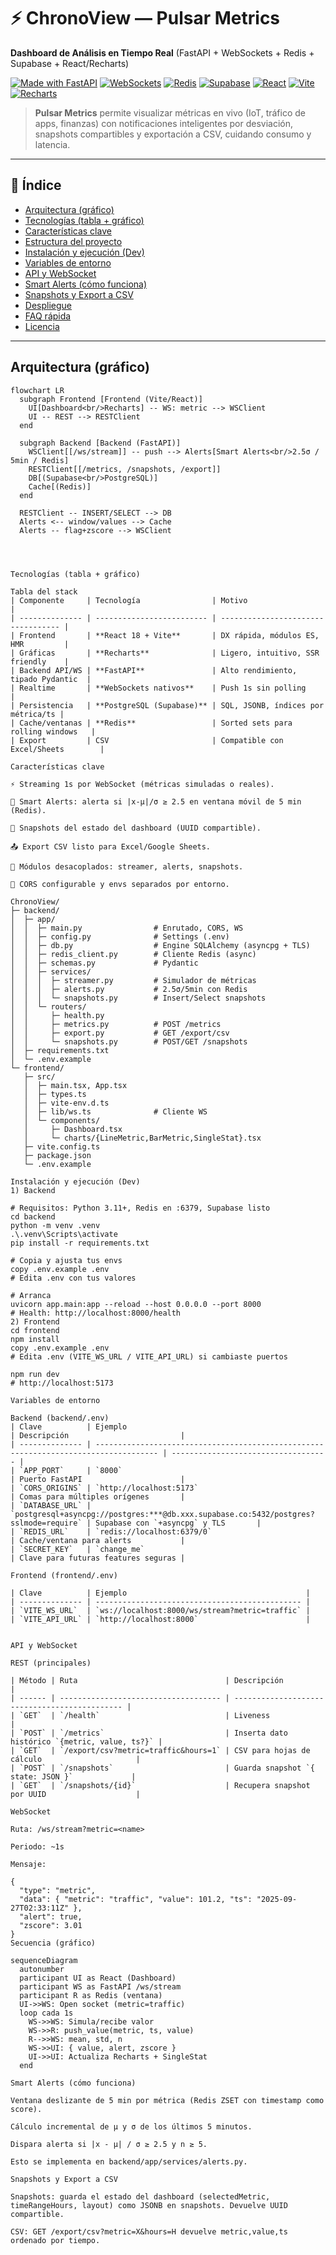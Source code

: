 # ⚡️ ChronoView — Pulsar Metrics
**Dashboard de Análisis en Tiempo Real** (FastAPI + WebSockets + Redis + Supabase + React/Recharts)

[![Made with FastAPI](https://img.shields.io/badge/FastAPI-0.115-009688?logo=fastapi&logoColor=white)](https://fastapi.tiangolo.com/)
[![WebSockets](https://img.shields.io/badge/WebSockets-WS-02569B?logo=websocket&logoColor=white)](#)
[![Redis](https://img.shields.io/badge/Redis-Cache%20%2F%20Stream-DC382D?logo=redis&logoColor=white)](https://redis.io/)
[![Supabase](https://img.shields.io/badge/Supabase-PostgreSQL-3ECF8E?logo=supabase&logoColor=white)](https://supabase.com/)
[![React](https://img.shields.io/badge/React-18-61DAFB?logo=react&logoColor=black)](https://react.dev/)
[![Vite](https://img.shields.io/badge/Vite-5-646CFF?logo=vite&logoColor=white)](https://vitejs.dev/)
[![Recharts](https://img.shields.io/badge/Recharts-2-0088CC)](https://recharts.org/en-US)

> **Pulsar Metrics** permite visualizar métricas en vivo (IoT, tráfico de apps, finanzas) con notificaciones inteligentes por desviación, snapshots compartibles y exportación a CSV, cuidando consumo y latencia.

---

## 🧭 Índice
- [Arquitectura (gráfico)](#arquitectura-gráfico)
- [Tecnologías (tabla + gráfico)](#tecnologías-tabla--gráfico)
- [Características clave](#características-clave)
- [Estructura del proyecto](#estructura-del-proyecto)
- [Instalación y ejecución (Dev)](#instalación-y-ejecución-dev)
- [Variables de entorno](#variables-de-entorno)
- [API y WebSocket](#api-y-websocket)
- [Smart Alerts (cómo funciona)](#smart-alerts-cómo-funciona)
- [Snapshots y Export a CSV](#snapshots-y-export-a-csv)
- [Despliegue](#despliegue)
- [FAQ rápida](#faq-rápida)
- [Licencia](#licencia)

---

## Arquitectura (gráfico)
```mermaid
flowchart LR
  subgraph Frontend [Frontend (Vite/React)]
    UI[Dashboard<br/>Recharts] -- WS: metric --> WSClient
    UI -- REST --> RESTClient
  end

  subgraph Backend [Backend (FastAPI)]
    WSClient[[/ws/stream]] -- push --> Alerts[Smart Alerts<br/>2.5σ / 5min / Redis]
    RESTClient[[/metrics, /snapshots, /export]]
    DB[(Supabase<br/>PostgreSQL)]
    Cache[(Redis)]
  end

  RESTClient -- INSERT/SELECT --> DB
  Alerts <-- window/values --> Cache
  Alerts -- flag+zscore --> WSClient




Tecnologías (tabla + gráfico)

Tabla del stack
| Componente     | Tecnología                | Motivo                             |
| -------------- | ------------------------- | ---------------------------------- |
| Frontend       | **React 18 + Vite**       | DX rápida, módulos ES, HMR         |
| Gráficas       | **Recharts**              | Ligero, intuitivo, SSR friendly    |
| Backend API/WS | **FastAPI**               | Alto rendimiento, tipado Pydantic  |
| Realtime       | **WebSockets nativos**    | Push 1s sin polling                |
| Persistencia   | **PostgreSQL (Supabase)** | SQL, JSONB, índices por métrica/ts |
| Cache/ventanas | **Redis**                 | Sorted sets para rolling windows   |
| Export         | CSV                       | Compatible con Excel/Sheets        |

Características clave

⚡ Streaming 1s por WebSocket (métricas simuladas o reales).

🧠 Smart Alerts: alerta si |x-μ|/σ ≥ 2.5 en ventana móvil de 5 min (Redis).

📸 Snapshots del estado del dashboard (UUID compartible).

📤 Export CSV listo para Excel/Google Sheets.

🧩 Módulos desacoplados: streamer, alerts, snapshots.

🔐 CORS configurable y envs separados por entorno.

ChronoView/
├─ backend/
│  ├─ app/
│  │  ├─ main.py                # Enrutado, CORS, WS
│  │  ├─ config.py              # Settings (.env)
│  │  ├─ db.py                  # Engine SQLAlchemy (asyncpg + TLS)
│  │  ├─ redis_client.py        # Cliente Redis (async)
│  │  ├─ schemas.py             # Pydantic
│  │  ├─ services/
│  │  │  ├─ streamer.py         # Simulador de métricas
│  │  │  ├─ alerts.py           # 2.5σ/5min con Redis
│  │  │  └─ snapshots.py        # Insert/Select snapshots
│  │  └─ routers/
│  │     ├─ health.py
│  │     ├─ metrics.py          # POST /metrics
│  │     ├─ export.py           # GET /export/csv
│  │     └─ snapshots.py        # POST/GET /snapshots
│  ├─ requirements.txt
│  └─ .env.example
└─ frontend/
   ├─ src/
   │  ├─ main.tsx, App.tsx
   │  ├─ types.ts
   │  ├─ vite-env.d.ts
   │  ├─ lib/ws.ts              # Cliente WS
   │  └─ components/
   │     ├─ Dashboard.tsx
   │     └─ charts/{LineMetric,BarMetric,SingleStat}.tsx
   ├─ vite.config.ts
   ├─ package.json
   └─ .env.example

Instalación y ejecución (Dev)
1) Backend

# Requisitos: Python 3.11+, Redis en :6379, Supabase listo
cd backend
python -m venv .venv
.\.venv\Scripts\activate
pip install -r requirements.txt

# Copia y ajusta tus envs
copy .env.example .env
# Edita .env con tus valores

# Arranca
uvicorn app.main:app --reload --host 0.0.0.0 --port 8000
# Health: http://localhost:8000/health
2) Frontend
cd frontend
npm install
copy .env.example .env
# Edita .env (VITE_WS_URL / VITE_API_URL) si cambiaste puertos

npm run dev
# http://localhost:5173

Variables de entorno

Backend (backend/.env)
| Clave          | Ejemplo                                                                              | Descripción                         |
| -------------- | ------------------------------------------------------------------------------------ | ----------------------------------- |
| `APP_PORT`     | `8000`                                                                               | Puerto FastAPI                      |
| `CORS_ORIGINS` | `http://localhost:5173`                                                              | Comas para múltiples orígenes       |
| `DATABASE_URL` | `postgresql+asyncpg://postgres:***@db.xxx.supabase.co:5432/postgres?sslmode=require` | Supabase con `+asyncpg` y TLS       |
| `REDIS_URL`    | `redis://localhost:6379/0`                                                           | Cache/ventana para alerts           |
| `SECRET_KEY`   | `change_me`                                                                          | Clave para futuras features seguras |

Frontend (frontend/.env)

| Clave          | Ejemplo                                        |
| -------------- | ---------------------------------------------- |
| `VITE_WS_URL`  | `ws://localhost:8000/ws/stream?metric=traffic` |
| `VITE_API_URL` | `http://localhost:8000`                        |


API y WebSocket

REST (principales)

| Método | Ruta                                 | Descripción                                   |
| ------ | ------------------------------------ | --------------------------------------------- |
| `GET`  | `/health`                            | Liveness                                      |
| `POST` | `/metrics`                           | Inserta dato histórico `{metric, value, ts?}` |
| `GET`  | `/export/csv?metric=traffic&hours=1` | CSV para hojas de cálculo                     |
| `POST` | `/snapshots`                         | Guarda snapshot `{ state: JSON }`             |
| `GET`  | `/snapshots/{id}`                    | Recupera snapshot por UUID                    |

WebSocket

Ruta: /ws/stream?metric=<name>

Periodo: ~1s

Mensaje:

{
  "type": "metric",
  "data": { "metric": "traffic", "value": 101.2, "ts": "2025-09-27T02:33:11Z" },
  "alert": true,
  "zscore": 3.01
}
Secuencia (gráfico)

sequenceDiagram
  autonumber
  participant UI as React (Dashboard)
  participant WS as FastAPI /ws/stream
  participant R as Redis (ventana)
  UI->>WS: Open socket (metric=traffic)
  loop cada 1s
    WS->>WS: Simula/recibe valor
    WS->>R: push_value(metric, ts, value)
    R-->>WS: mean, std, n
    WS->>UI: { value, alert, zscore }
    UI->>UI: Actualiza Recharts + SingleStat
  end

Smart Alerts (cómo funciona)

Ventana deslizante de 5 min por métrica (Redis ZSET con timestamp como score).

Cálculo incremental de μ y σ de los últimos 5 minutos.

Dispara alerta si |x - μ| / σ ≥ 2.5 y n ≥ 5.

Esto se implementa en backend/app/services/alerts.py.

Snapshots y Export a CSV

Snapshots: guarda el estado del dashboard (selectedMetric, timeRangeHours, layout) como JSONB en snapshots. Devuelve UUID compartible.

CSV: GET /export/csv?metric=X&hours=H devuelve metric,value,ts ordenado por tiempo.
